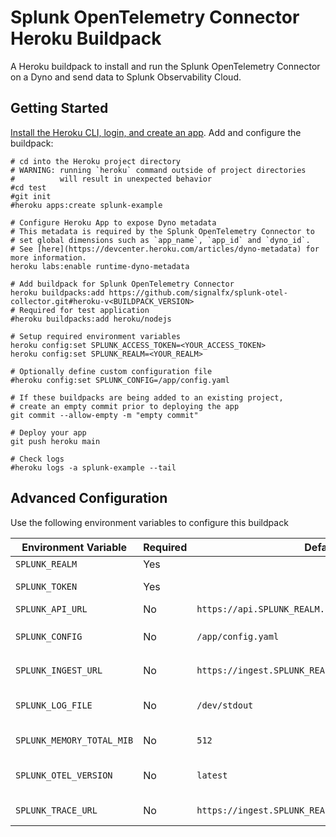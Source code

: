 # Splunk OpenTelemetry Connector Heroku Buildpack

A Heroku buildpack to install and run the Splunk OpenTelemetry Connector on a
Dyno and send data to Splunk Observability Cloud.

## Getting Started

[Install the Heroku CLI, login, and create an
app](https://devcenter.heroku.com/articles/heroku-cli). Add and configure the
buildpack:

```
# cd into the Heroku project directory
# WARNING: running `heroku` command outside of project directories
#          will result in unexpected behavior
#cd test
#git init
#heroku apps:create splunk-example

# Configure Heroku App to expose Dyno metadata
# This metadata is required by the Splunk OpenTelemetry Connector to
# set global dimensions such as `app_name`, `app_id` and `dyno_id`.
# See [here](https://devcenter.heroku.com/articles/dyno-metadata) for more information.
heroku labs:enable runtime-dyno-metadata

# Add buildpack for Splunk OpenTelemetry Connector
heroku buildpacks:add https://github.com/signalfx/splunk-otel-collector.git#heroku-v<BUILDPACK_VERSION>
# Required for test application
#heroku buildpacks:add heroku/nodejs

# Setup required environment variables
heroku config:set SPLUNK_ACCESS_TOKEN=<YOUR_ACCESS_TOKEN>
heroku config:set SPLUNK_REALM=<YOUR_REALM>

# Optionally define custom configuration file
#heroku config:set SPLUNK_CONFIG=/app/config.yaml

# If these buildpacks are being added to an existing project,
# create an empty commit prior to deploying the app
git commit --allow-empty -m "empty commit"

# Deploy your app
git push heroku main

# Check logs
#heroku logs -a splunk-example --tail
```

## Advanced Configuration

Use the following environment variables to configure this buildpack

| Environment Variable      | Required | Default                                             | Description                                                                     |
| ----------------------    | -------- | -------                                             | -------------------------------------------------------------------------       |
| `SPLUNK_REALM`            | Yes      |                                                     | Your Splunk realm.                                                              |
| `SPLUNK_TOKEN`            | Yes      |                                                     | Your Splunk access token.                                                       |
| `SPLUNK_API_URL`          | No       | `https://api.SPLUNK_REALM.signalfx.com`             | The Splunk API base URL.                                                        |
| `SPLUNK_CONFIG`           | No       | `/app/config.yaml`                                  | The configuration to use. `/app/.splunk/config.yaml` used if default not found. |
| `SPLUNK_INGEST_URL`       | No       | `https://ingest.SPLUNK_REALM.signalfx.com`          | The Splunk Infrastructure Monitoring base URL.                                  |
| `SPLUNK_LOG_FILE`         | No       | `/dev/stdout`                                       | Specify location of agent logs. If not specified, logs will go to stdout.       |
| `SPLUNK_MEMORY_TOTAL_MIB` | No       | `512`                                               | Total available memory to agent.                                                |
| `SPLUNK_OTEL_VERSION`     | No       | `latest`                                            | Version of Splunk OTel Connector to use. Defaults to latest.                    |
| `SPLUNK_TRACE_URL`        | No       | `https://ingest.SPLUNK_REALM.signalfx.com/v2/trace` | The Splunk APM base URL.                                                        |
